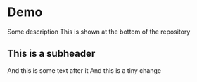 # Demo

Some description
This is shown at the bottom of the repository

## This is a subheader

And this is some text after it
And this is a tiny change

